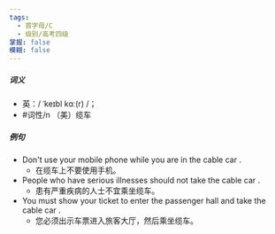```yaml
---
tags:
  - 首字母/C
  - 级别/高考四级
掌握: false
模糊: false
---
```

##### 词义
- 英：/ ˈkeɪbl kɑː(r) /；
- #词性/n （美）缆车
##### 例句
- Don't use your mobile phone while you are in the cable car .
	- 在缆车上不要使用手机。
- People who have serious illnesses should not take the cable car .
	- 患有严重疾病的人士不宜乘坐缆车。
- You must show your ticket to enter the passenger hall and take the cable car .
	- 您必须出示车票进入旅客大厅，然后乘坐缆车。
